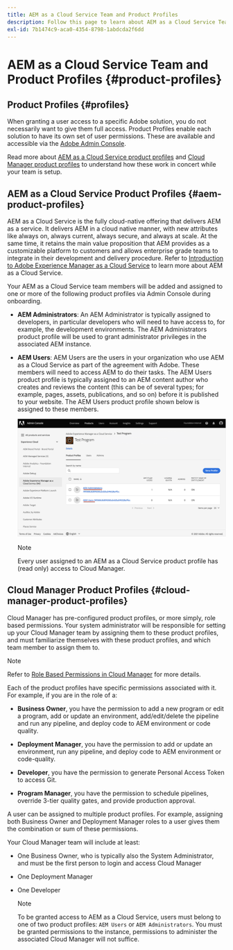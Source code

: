 ```yaml
---
title: AEM as a Cloud Service Team and Product Profiles
description: Follow this page to learn about AEM as a Cloud Service Team and Product Profiles.
exl-id: 7b1474c9-aca0-4354-8798-1abdcda2f6dd
---
```

# AEM as a Cloud Service Team and Product Profiles {#product-profiles}

## Product Profiles {#profiles}

When granting a user access to a specific Adobe solution, you do not necessarily want to give them full access. Product Profiles enable each solution to have its own set of user permissions. These are available and accessible via the [Adobe Admin Console](/help/onboarding/learn-concepts/admin-console.md).

Read more about [AEM as a Cloud Service product profiles](#aem-product-profiles) and [Cloud Manager product profiles](#cloud-manager-product-profiles) to understand how these work in concert while your team is setup.

## AEM as a Cloud Service Product Profiles {#aem-product-profiles}

AEM as a Cloud Service is the fully cloud-native offering that delivers AEM as a service. It delivers AEM in a cloud native manner, with new attributes like always on, always current, always secure, and always at scale. At the same time, it retains the main value proposition that AEM provides as a customizable platform to customers and allows enterprise grade teams to integrate in their development and delivery procedure. Refer to [Introduction to Adobe Experience Manager as a Cloud Service](https://experienceleague.adobe.com/docs/experience-manager-cloud-service/overview/introduction.html?lang=en) to learn more about AEM as a Cloud Service.

Your AEM as a Cloud Service team members will be added and assigned to one or more of the following product profiles via Admin Console during onboarding.

* **AEM Administrators**: An AEM Administrator is typically assigned to developers, in particular developers who will need to have access to, for example, the development environments. The AEM Administrators product profile will be used to grant administrator privileges in the associated AEM instance.

* **AEM Users**: AEM Users are the users in your organization who use AEM as a Cloud Service as part of the agreement with Adobe. These members will need to access AEM to do their tasks. The AEM Users product profile is typically assigned to an AEM content author who creates and reviews the content (this can be of several types; for example, pages, assets, publications, and so on) before it is published to your website. The AEM Users product profile shown below is assigned to these members.

   ![](/help/onboarding/assets/admin-console-profiles.png)

   >[!NOTE]
   >Every user assigned to an AEM as a Cloud Service product profile has (read only) access to Cloud Manager.

## Cloud Manager Product Profiles {#cloud-manager-product-profiles}

Cloud Manager has pre-configured product profiles, or more simply, role based permissions. Your system administrator will be responsible for setting up your Cloud Manager team by assigning them to these product profiles, and must familiarize themselves with these product profiles, and which team member to assign them to.
>[!NOTE]
>Refer to [Role Based Permissions in Cloud Manager](/help/onboarding/learn-concepts/cloud-manager-introduction.md##role-based-permissions) for more details.

Each of the product profiles have specific permissions associated with it. For example, if you are in the role of a:

* **Business Owner**, you have the permission to add a new program or edit a program, add or update an environment, add/edit/delete the pipeline and run any pipeline, and deploy code to AEM environment or code quality.

* **Deployment Manager**, you have the permission to add or update an environment, run any pipeline, and deploy code to AEM environment or code-quality.

* **Developer**, you have the permission to generate Personal Access Token to access Git.

* **Program Manager**, you have the permission to schedule pipelines, override 3-tier quality gates, and provide production approval.

A user can be assigned to multiple product profiles. For example, assigning both Business Owner and Deployment Manager roles to a user gives them the combination or sum of these permissions. 

Your Cloud Manager team will include at least:

* One Business Owner,  who is typically also the System Administrator, and must be the first person to login and access Cloud Manager 
* One Deployment Manager
* One Developer

   >[!NOTE]
   >To be granted access to AEM as a Cloud Service, users must belong to one of two product profiles: `AEM Users` or `AEM Administrators`. You must be granted permissions to the instance, permissions to administer the associated Cloud Manager will not suffice.
